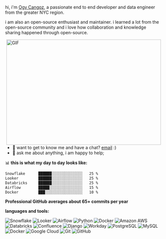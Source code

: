 hi, i'm [Ogy Cangoz](https://myportfoliobucket-ogyworld.s3.amazonaws.com/my_portfolio/index.html), a passionate end to end developer and data engineer from the greater NYC region.

i am also an open-source enthusiast and maintainer. i learned a lot from the open-source community and i love how collaboration and knowledge sharing happened through open-source.


  <img align="right" alt="GIF" src="https://github.com/ogyWorldz/ogyWorldz/blob/main/code.gif" width="500" height="340" />
  
- 💼 want to get to know me and have a chat? [email](mailto:ocangoz2@gmail.com) :)
- 💬 ask me about anything, i am happy to help;


📊 **this is what my day to day looks like:**
<!--START_SECTION:waka-->

```txt
Snowflake      ██████░░░░░░░░░░░░░░   25 %
Looker         ██████░░░░░░░░░░░░░░   25 %
Databricks     ██████░░░░░░░░░░░░░░   25 %
Airflow        █████░░░░░░░░░░░░░░░   15 %
Docker         ███░░░░░░░░░░░░░░░░░   10 %
```

**Professional GitHub averages about 65+ commits per year**


**languages and tools:**  

![Snowflake](https://img.shields.io/badge/-Snowflake-181717?style=flat-square&logo=snowflake)
![Looker](https://img.shields.io/badge/-Looker-181717?style=flat-square&logo=looker)
![Airflow](https://img.shields.io/badge/-Airflow-181717?style=flat-square&logo=Airflow)
![Python](https://img.shields.io/badge/-Python-black?style=flat-square&logo=Python)
![Docker](https://img.shields.io/badge/-Docker-black?style=flat-square&logo=docker)
![Amazon AWS](https://img.shields.io/badge/Amazon%20AWS-232F3E?style=flat-square&logo=amazon-aws)
![Databricks](https://img.shields.io/badge/-Databricks-181717?style=flat-square&logo=databricks)
![Confluence](https://img.shields.io/badge/-Confluence-181717?style=flat-square&logo=Confluence)
![Django](https://img.shields.io/badge/-Django-181717?style=flat-square&logo=Django)
![Workday](https://img.shields.io/badge/-Workday-181717?style=flat-square&logo=Workday)
![PostgreSQL](https://img.shields.io/badge/-PostgreSQL-336791?style=flat-square&logo=postgresql)
![MySQL](https://img.shields.io/badge/-MySQL-black?style=flat-square&logo=mysql)
![Docker](https://img.shields.io/badge/-Docker-black?style=flat-square&logo=docker)
![Google Cloud](https://img.shields.io/badge/Google%20Cloud-black?style=flat-square&logo=google-cloud)
![Git](https://img.shields.io/badge/-Git-black?style=flat-square&logo=git)
![GitHub](https://img.shields.io/badge/-GitHub-181717?style=flat-square&logo=github)




